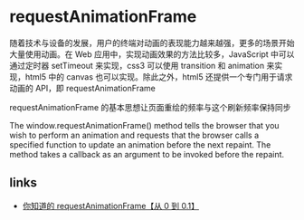 # requestAnimationFrame

随着技术与设备的发展，用户的终端对动画的表现能力越来越强，更多的场景开始大量使用动画。在 Web 应用中，实现动画效果的方法比较多，JavaScript 中可以通过定时器 setTimeout 来实现，css3 可以使用 transition 和 animation 来实现，html5 中的 canvas 也可以实现。除此之外，html5 还提供一个专门用于请求动画的 API，即 requestAnimationFrame

requestAnimationFrame 的基本思想让页面重绘的频率与这个刷新频率保持同步

The window.requestAnimationFrame() method tells the browser that you wish to perform an animation and requests that the browser calls a specified function to update an animation before the next repaint. The method takes a callback as an argument to be invoked before the repaint.

## links

- [你知道的 requestAnimationFrame【从 0 到 0.1】](https://juejin.im/post/5c3ca3d76fb9a049a979f429)
